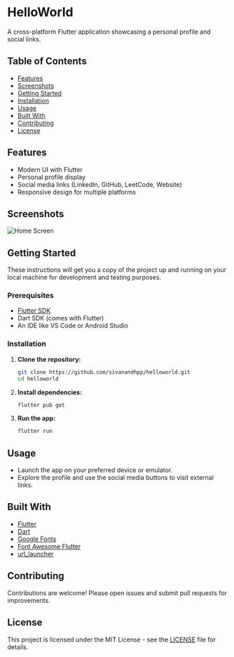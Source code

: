# HelloWorld

A cross-platform Flutter application showcasing a personal profile and social links.

## Table of Contents

- [Features](#features)
- [Screenshots](#screenshots)
- [Getting Started](#getting-started)
- [Installation](#installation)
- [Usage](#usage)
- [Built With](#built-with)
- [Contributing](#contributing)
- [License](#license)

## Features

- Modern UI with Flutter
- Personal profile display
- Social media links (LinkedIn, GitHub, LeetCode, Website)
- Responsive design for multiple platforms

## Screenshots

<!-- Add your screenshots to assets/images/ and reference them below -->
![Home Screen](assets/images/screenshot_home.png)
<!-- ![Another Screen](assets/images/screenshot_other.png) -->

## Getting Started

These instructions will get you a copy of the project up and running on your local machine for development and testing purposes.

### Prerequisites

- [Flutter SDK](https://flutter.dev/docs/get-started/install)
- Dart SDK (comes with Flutter)
- An IDE like VS Code or Android Studio

### Installation

1. **Clone the repository:**
   ```sh
   git clone https://github.com/sivanandhpp/helloworld.git
   cd helloworld
   ```

2. **Install dependencies:**
   ```sh
   flutter pub get
   ```

3. **Run the app:**
   ```sh
   flutter run
   ```

## Usage

- Launch the app on your preferred device or emulator.
- Explore the profile and use the social media buttons to visit external links.

## Built With

- [Flutter](https://flutter.dev/)
- [Dart](https://dart.dev/)
- [Google Fonts](https://pub.dev/packages/google_fonts)
- [Font Awesome Flutter](https://pub.dev/packages/font_awesome_flutter)
- [url_launcher](https://pub.dev/packages/url_launcher)

## Contributing

Contributions are welcome! Please open issues and submit pull requests for improvements.

## License

This project is licensed under the MIT License - see the [LICENSE](LICENSE) file for details.